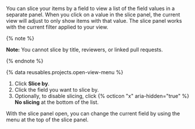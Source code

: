 You can slice your items by a field to view a list of the field values in a separate panel. When you click on a value in the slice panel, the current view will adjust to only show items with that value. The slice panel works with the current filter applied to your view.

{% note %}

**Note:** You cannot slice by title, reviewers, or linked pull requests.

{% endnote %}

{% data reusables.projects.open-view-menu %}
1. Click **Slice by**.
1. Click the field you want to slice by.
1. Optionally, to disable slicing, click {% octicon "x" aria-hidden="true" %} **No slicing** at the bottom of the list.

With the slice panel open, you can change the current field by using the menu at the top of the slice panel.
